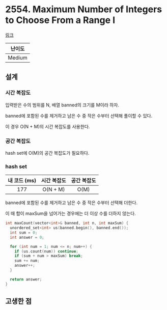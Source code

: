 # 2554. Maximum Number of Integers to Choose From a Range I

[링크](https://leetcode.com/problems/maximum-number-of-integers-to-choose-from-a-range-i/description)

| 난이도 |
| :----: |
| Medium |

## 설계

### 시간 복잡도

입력받은 수의 범위를 N, 배열 banned의 크기를 M이라 하자.

banned에 포함된 수를 제거하고 남은 수 중 작은 수부터 선택해 풀이할 수 있다.

이 경우 O(N + M)의 시간 복잡도를 사용한다.

### 공간 복잡도

hash set에 O(M)의 공간 복잡도가 필요하다.

### hash set

| 내 코드 (ms) | 시간 복잡도 | 공간 복잡도 |
| :----------: | :---------: | :---------: |
|     177      |  O(N + M)   |    O(M)     |

banned에 포함된 수를 제거하고 남은 수 중 작은 수부터 선택해 더한다.

이 때 합이 maxSum을 넘어가는 경우에는 더 이상 수를 더하지 않는다.

```cpp
int maxCount(vector<int>& banned, int n, int maxSum) {
  unordered_set<int> us(banned.begin(), banned.end());
  int sum = 0;
  int answer = 0;

  for (int num = 1; num <= n; num++) {
    if (us.count(num)) continue;
    if (sum + num > maxSum) break;
    sum += num;
    answer++;
  }

  return answer;
}
```

## 고생한 점
